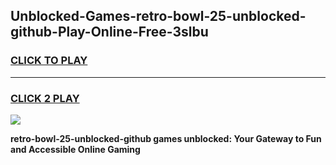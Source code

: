 
## Unblocked-Games-retro-bowl-25-unblocked-github-Play-Online-Free-3slbu
<h3>
<a href="https://premium76.site?title=retro-bowl-25-unblocked-github&ref=26A">CLICK TO PLAY</a></h3>
<hr>

<h3>
<a href="https://premium76.site?title=retro-bowl-25-unblocked-github&ref=26A">CLICK 2 PLAY</a>
  
</h3>

<a href="https://premium76.site?title=retro-bowl-25-unblocked-github&ref=26A"><img src="https://clearcache.store/games.png"></a>


**retro-bowl-25-unblocked-github games unblocked: Your Gateway to Fun and Accessible Online Gaming**
